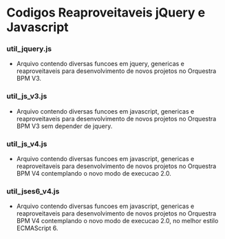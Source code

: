 # Codigos Reaproveitaveis jQuery e Javascript #

### util_jquery.js ###
* Arquivo contendo diversas funcoes em jquery, genericas e reaproveitaveis para desenvolvimento de novos projetos no Orquestra BPM V3.

### util_js_v3.js ###
* Arquivo contendo diversas funcoes em javascript, genericas e reaproveitaveis para desenvolvimento de novos projetos no Orquestra BPM V3 sem depender de jquery.

### util_js_v4.js ###
* Arquivo contendo diversas funcoes em javascript, genericas e reaproveitaveis para desenvolvimento de novos projetos no Orquestra BPM V4 contemplando o novo modo de execucao 2.0.

### util_jses6_v4.js ###
* Arquivo contendo diversas funcoes em javascript, genericas e reaproveitaveis para desenvolvimento de novos projetos no Orquestra BPM V4 contemplando o novo modo de execucao 2.0, no melhor estilo ECMAScript 6.


